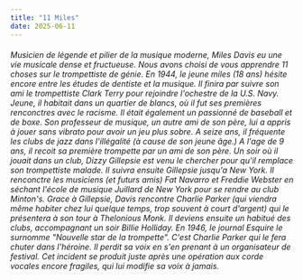 ```yaml
---
title: "11 Miles"
date: 2025-06-11
---
```

###### Musicien de légende et pilier de la musique moderne, Miles Davis eu une vie musicale dense et fructueuse.                          Nous avons choisi de vous apprendre 11 choses sur le trompettiste de génie.                                                               En 1944, le jeune miles (18 ans) hésite encore entre les études de dentiste et la musique. Il finira par suivre son ami le trompettiste Clark Terry pour rejoindre l'ochestre de la U.S. Navy. Jeune, il habitait dans un quartier de blancs, où il fut ses premières renconctres avec le racisme.                                                                                                                         Il était également un passionné de baseball et de boxe. Son professeur de musique, un autre ami de son père, lui a appris à jouer sans vibrato pour avoir un jeu plus sobre. A seize ans, il fréquente les clubs de jazz dans l'illégalité (à cause de son jeune âge.)     A l'age de 9 ans, il recoit sa première trompette par un ami de son père. Un soir où il jouait dans un club, Dizzy Gillepsie est venu le chercher pour qu'il remplace son trompettiste malade.                                                                                     Il suivra ensuite Gillepsie jusqu'a New York. Il renconctre les musiciens (et futurs amis) Fat Navarro et Freddie Webster en séchant l'école de musique Juillard de New York pour se rendre au club Minton's. Grace à Gillepsie, Davis rencontre Charlie Parker (qui viendra même habiter chez lui quelque temps, trop souvent à court d'argent) qui le présentera à son tour à Thelonious Monk.                       Il deviens ensuite un habitué des clubs, accompagnant un soir Billie Holliday. En 1946, le journal Esquire le surnomme "Nouvelle star de la trompette". C'est Charlie Parker qui le fera chuter dans l'héroine. Il perdit sa voix en s'en prenant à un organisateur de festival. Cet incident se produit juste après une opération aux corde vocales encore fragiles, qui lui modifie sa voix à jamais.
